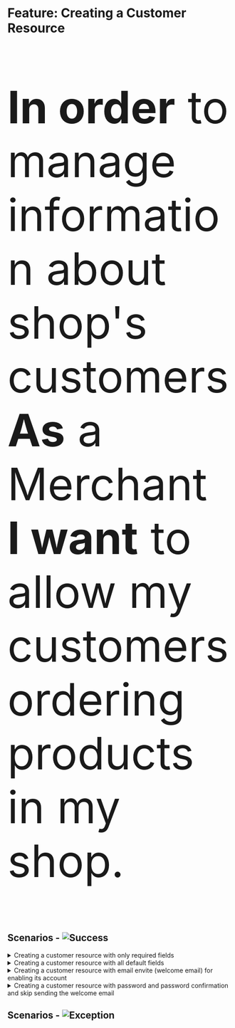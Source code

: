 <div class="container">
  <h1>Feature: Creating a Customer Resource</h1>
  <div class="panel panel-default">    
    <div class="panel-body"><p style="font-size:100px"><b>In order</b> to manage information about shop's customers<br><b>As</b> a Merchant<br><b>I want</b> to allow my customers ordering products in my shop.</p></div>    
  </div>
</div>

## Scenarios - ![Success](<img src="success_icon.png">)

<details>
  <summary>Creating a customer resource with only required fields</summary><br>
  <b>Given</b> There is no customer with email <b><i>robert.smith@example.com</i></b> for the merchant<br>
  <b>And</b> There is no customer with phone <b><i>6135551212</i></b> for the merchant<br>
	<b>And</b> I inform the email <i><b>"robert.smith@example.com"</b></i><br>
	<b>And</b> I inform the first name <b><i>"Robert"</i></b><br>
	<b>And</b> I inform the last name <b><i>"Smith"</i></b><br>
  <b>When</b> I create a customer resource<br>
  <b>Then</b> I should receive a success message confirming customer resource creation<br>
	<b>And</b> The customer doesn't enable its account (<i>state = disabled</i>)<br>
</details>

<details>
  <summary>Creating a customer resource with all default fields</summary><br>
  <b>Given</b> There is no customer with email <b><i>robert.smith@example.com</i></b> for the merchant<br>
  <b>And</b> There is no customer with phone <b><i>6135551212</i></b> for the merchant<br>
	<b>And</b> I inform all fields with default values according to <i><b>OpenAPI Contract</b></i><br>	
  <b>When</b> I create a customer resource<br>
  <b>Then</b> I should receive a success message confirming customer resource creation<br>
	<b>And</b> The customer doesn't enable its account (<i>state = disabled</i>)<br>
</details>

<details>
  <summary>Creating a customer resource with email envite (welcome email) for enabling its account</summary><br>
  <b>Given</b> There is no customer with email <b><i>robert.smith@example.com</i></b> for the merchant<br>
  <b>And</b> There is no customer with phone <b><i>6135551212</i></b> for the merchant<br>
	<b>And</b> I inform all fields with default values according to <i><b>OpenAPI Contract</b></i><br>
  <b>And</b> I inform <code>send_email_invite</code> field with <b><i>"true"</i></b><br>
  <b>When</b> I create a customer resource<br>
  <b>Then</b> I should receive a success message confirming customer resource creation<br>
	<b>And</b> The customer has received an email invite to enable its account (<i>state = invited</i>)<br>
</details>

<details>
  <summary>Creating a customer resource with password and password confirmation and skip sending the welcome email</summary><br>
  <b>Given</b> There is no customer with email <b><i>robert.smith@example.com</i></b> for the merchant<br>
  <b>And</b> There is no customer with phone <b><i>6135551212</i></b> for the merchant<br>
	<b>And</b> I inform all fields with default values according to <i><b>OpenAPI Contract</b></i><br>
  <b>And</b> I inform <code>password</code> field with <b><i>"newpass"</i></b><br>
	<b>And</b> I inform <code>password_confirmation</code> field with <b><i>"newpass"</i></b><br>
  <b>When</b> I create a customer resource<br>
  <b>Then</b> I should receive a success message confirming customer resource creation<br>
	<b>And</b> The customer has enabled its account (<i>state = enabled</i>)<br>
</details>

## Scenarios - ![Exception](<img src="exception_icon.png">)
